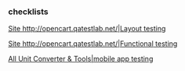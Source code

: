 ### checklists

[Site http://opencart.qatestlab.net/|Layout testing](https://docs.google.com/spreadsheets/d/1gvJAY2HJ1LGu-gCdKijyv6eU6CdmhzP1/edit#gid=813888353)

[Site http://opencart.qatestlab.net/|Functional testing](https://docs.google.com/spreadsheets/d/1NwEPmYik3-D4sY7GQQPmy0S4nA71tg7Q/edit#gid=1752028392)

[All Unit Converter & Tools|mobile app testing](https://docs.google.com/spreadsheets/d/1xnU3QHmvGdpRQGmmTDDBb6r41e6MtvOR/edit#gid=243203696)
